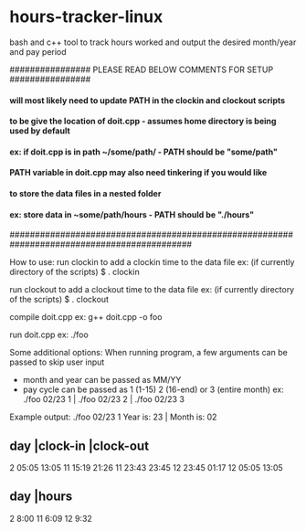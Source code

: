 # hours-tracker-linux
bash and c++ tool to track hours worked and output the desired month/year and pay period

################            PLEASE READ BELOW COMMENTS FOR SETUP            ################
#### will most likely need to update PATH in the clockin and clockout scripts
#### to be give the location of doit.cpp - assumes home directory is being used by default
#### ex: if doit.cpp is in path ~/some/path/ - PATH should be "some/path"
#### PATH variable in doit.cpp may also need tinkering if you would like
#### to store the data files in a nested folder
#### ex: store data in ~some/path/hours - PATH should be "./hours"
############################################################################################

How to use:
run clockin to add a clockin time to the data file
ex: (if currently directory of the scripts) $ . clockin

run clockout to add a clockout time to the data file
ex: (if currently directory of the scripts) $ . clockout

compile doit.cpp
ex: g++ doit.cpp -o foo

run doit.cpp
ex: ./foo

Some additional options:
When running program, a few arguments can be passed to skip user input
- month and year can be passed as MM/YY
- pay cycle can be passed as 1 (1-15) 2 (16-end) or 3 (entire month)
ex: ./foo 02/23 1 | ./foo 02/23 2 | ./foo 02/23 3

Example output:
./foo 02/23 1
Year is: 23 | Month is: 02

day       |clock-in      |clock-out
--------------------------------------------
2          05:05          13:05
11         15:19          21:26
11         23:43          23:45
12         23:45          01:17
12         05:05          13:05

day       |hours
--------------------------
2          8:00
11         6:09
12         9:32